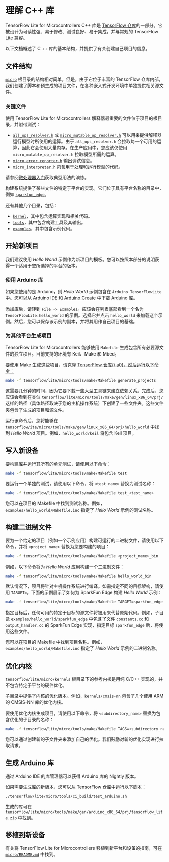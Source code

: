 # 理解 C++ 库

TensorFlow Lite for Microcontrollers C++ 库是 [TensorFlow 仓库](https://github.com/tensorflow/tensorflow/tree/master/tensorflow/lite/micro)的一部分。它被设计为可读性强、易于修改、测试良好、易于集成，并与常规的 TensorFlow Lite 兼容。

以下文档概述了 C ++ 库的基本结构，并提供了有关创建自己项目的信息。

## 文件结构

[`micro`](https://github.com/tensorflow/tensorflow/tree/master/tensorflow/lite/micro) 根目录的结构相对简单。但是，由于它位于丰富的 TensorFlow 仓库内部，我们创建了脚本和预生成的项目文件，在各种嵌入式开发环境中单独提供相关源文件。

### 关键文件

使用 TensorFlow Lite for Microcontrollers 解释器最重要的文件位于项目的根目录，并附带测试：

- [`all_ops_resolver.h`](https://github.com/tensorflow/tensorflow/blob/master/tensorflow/lite/micro/all_ops_resolver.h) 或 [`micro_mutable_op_resolver.h`](https://github.com/tensorflow/tensorflow/blob/master/tensorflow/lite/micro/micro_mutable_op_resolver.h) 可以用来提供解释器运行模型时所使用的运算。由于 `all_ops_resolver.h` 会拉取每一个可用的运算，因此它会使用大量内存。在生产应用中，您应该仅使用 `micro_mutable_op_resolver.h` 拉取模型所需的运算。
- [`micro_error_reporter.h`](https://github.com/tensorflow/tensorflow/blob/master/tensorflow/lite/micro/micro_error_reporter.h) 输出调试信息。
- [`micro_interpreter.h`](https://github.com/tensorflow/tensorflow/blob/master/tensorflow/lite/micro/micro_interpreter.h) 包含用于处理和运行模型的代码。

请参阅[微处理器入门](get_started_low_level.md)获取典型用法的演练。

构建系统提供了某些文件的特定于平台的实现。它们位于具有平台名称的目录中，例如 [`sparkfun_edge`](https://github.com/tensorflow/tensorflow/tree/master/tensorflow/lite/micro/sparkfun_edge)。

还有其他几个目录，包括：

- [`kernel`](https://github.com/tensorflow/tensorflow/tree/master/tensorflow/lite/micro/kernels)，其中包含运算实现和相关代码。
- [`tools`](https://github.com/tensorflow/tensorflow/tree/master/tensorflow/lite/micro/tools)，其中包含构建工具及其输出。
- [`examples`](https://github.com/tensorflow/tensorflow/tree/master/tensorflow/lite/micro/examples)，其中包含示例代码。

## 开始新项目

我们建议使用 *Hello World* 示例作为新项目的模板。您可以按照本部分的说明获得一个适用于您所选择的平台的版本。

### 使用 Arduino 库

如果您使用的是 Arduino，则 *Hello World* 示例包含在 `Arduino_TensorFlowLite` 中。您可以从 Arduino IDE 和 [Arduino Create](https://create.arduino.cc/) 中下载 Arduino 库。

添加库后，请转到 `File -> Examples`。应该会在列表底部看到一个名为 `TensorFlowLite:hello_world` 的示例。选择它并点击 `hello_world` 来加载这个示例。然后，您可以保存该示例的副本，并将其用作自己项目的基础。

### 为其他平台生成项目

TensorFlow Lite for Microcontrollers 能够使用 `Makefile` 生成包含所有必要源文件的独立项目。目前支持的环境有 Keil、Make 和 Mbed。

要使用 Make 生成这些项目，请克隆 [TensorFlow 仓库{/ a0}，然后运行以下命令：](http://github.com/tensorflow/tensorflow)

```bash
make -f tensorflow/lite/micro/tools/make/Makefile generate_projects
```

这需要几分钟的时间，因为它要下载一些大型工具链来建立依赖关系。完成后，您应该会看到在类似 `tensorflow/lite/micro/tools/make/gen/linux_x86_64/prj/` 这样的路径（具体路径取决于您的主机操作系统）下创建了一些文件夹。这些文件夹包含了生成的项目和源文件。

运行该命令后，您将能够在 `tensorflow/ite/micro/tools/make/gen/linux_x86_64/prj/hello_world` 中找到 *Hello World* 项目。例如，`hello_world/keil` 将包含 Keil 项目。

## 写入新设备

要构建库并运行其所有的单元测试，请使用以下命令：

```bash
make -f tensorflow/lite/micro/tools/make/Makefile test
```

要运行一个单独的测试，请使用以下命令，将 `<test_name>` 替换为测试名称：

```bash
make -f tensorflow/lite/micro/tools/make/Makefile test_<test_name>
```

您可以在项目的 Makefile 中找到测试名称。例如，`examples/hello_world/Makefile.inc` 指定了 *Hello World* 示例的测试名称。

## 构建二进制文件

要为一个给定的项目（例如一个示例应用）构建可运行的二进制文件，请使用以下命令，并将 `<project_name>` 替换为您要构建的项目：

```bash
make -f tensorflow/lite/micro/tools/make/Makefile <project_name>_bin
```

例如，以下命令将为 *Hello World* 应用构建一个二进制文件：

```bash
make -f tensorflow/lite/micro/tools/make/Makefile hello_world_bin
```

默认情况下，项目将针对主机操作系统进行编译。如需指定不同的目标架构，请使用 `TARGET=`。下面的示例展示了如何为 SparkFun Edge 构建 *Hello World* 示例：

```bash
make -f tensorflow/lite/micro/tools/make/Makefile TARGET=sparkfun_edge hello_world_bin
```

指定目标后，任何可用的特定于目标的源文件将被用来代替原始代码。例如，子目录 `examples/hello_world/sparkfun_edge` 中包含了文件 `constants.cc` 和 `output_handler.cc` 的 SparkFun Edge 实现，指定目标 `sparkfun_edge` 后，将使用这些文件。

您可以在项目的 Makefile 中找到项目名称。例如，`examples/hello_world/Makefile.inc` 指定了 *Hello World* 示例的二进制名称。

## 优化内核

`tensorflow/lite/micro/kernels` 根目录下的参考内核是用纯 C/C++ 实现的，并不包含特定于平台的硬件优化。

子目录中提供了内核的优化版本。例如，`kernels/cmsis-nn` 包含了几个使用 ARM 的 CMSIS-NN 库的优化内核。

要使用优化内核生成项目，请使用以下命令，将 `<subdirectory_name>` 替换为包含优化的子目录的名称：

```bash
make -f tensorflow/lite/micro/tools/make/Makefile TAGS=<subdirectory_name> generate_projects
```

您可以通过创建新的子文件夹来添加自己的优化。我们鼓励对新的优化实现进行拉取请求。

## 生成 Arduino 库

通过 Arduino IDE 的库管理器可以获得 Arduino 库的 Nightly 版本。

如果需要生成库的新版本，您可以从 TensorFlow 仓库中运行以下脚本：

```bash
./tensorflow/lite/micro/tools/ci_build/test_arduino.sh
```

生成的库可在 `tensorflow/lite/micro/tools/make/gen/arduino_x86_64/prj/tensorflow_lite.zip` 中找到。

## 移植到新设备

有关将 TensorFlow Lite for Microcontrollers 移植到新平台和设备的指南，可在 [`micro/README.md`](https://github.com/tensorflow/tensorflow/tree/master/tensorflow/lite/micro/README.md) 中找到。
